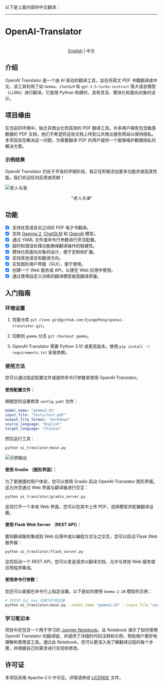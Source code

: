以下是上面内容的中文翻译：

---

# OpenAI-Translator

<p align="center">
    <br> <a href="README.md">English</a> | 中文
</p>

## 介绍

OpenAI Translator 是一个由 AI 驱动的翻译工具，旨在将英文 PDF 书籍翻译成中文。该工具利用了如 `Gemma`、`ChatGLM` 和 `gpt-3.5-turbo-instruct` 等大语言模型（LLMs）进行翻译。它是用 Python 构建的，具有灵活、模块化和面向对象的设计。

## 项目缘由

在当前的环境中，缺乏非商业化但高效的 PDF 翻译工具。许多用户拥有包含敏感数据的 PDF 文档，他们不希望将这些文档上传到公共商业服务网站以保持隐私。本项目旨在解决这一问题，为需要翻译 PDF 的用户提供一个能够维护数据隐私的解决方案。

### 示例结果

OpenAI Translator 仍处于开发的早期阶段，我正在积极添加更多功能并提高其性能。我们欢迎任何反馈或贡献！

![老人与海](images/sample_image_0.png)

<p align="center">
    <em>"老人与海"</em>
</p>

## 功能

- [X] 支持任意语言对之间的 PDF 电子书翻译。
- [X] 支持 [Gemma 2](https://ai.google.dev/gemma/docs/model_card_2), [ChatGLM](https://github.com/THUDM/ChatGLM-6B) 和 [OpenAI](https://platform.openai.com/docs/models) 模型。
- [X] 通过 YAML 文件或命令行参数进行灵活配置。
- [X] 超时和错误处理功能确保翻译操作的稳健性。
- [X] 模块化和面向对象的设计，便于定制和扩展。
- [x] 支持其他语言和翻译方向。
- [x] 实现图形用户界面（GUI），便于使用。
- [x] 创建一个 Web 服务或 API，以便在 Web 应用中使用。
- [X] 通过使用自定义训练的翻译模型提高翻译质量。

## 入门指南

### 环境设置

1. 克隆仓库 `git clone git@github.com:DjangoPeng/openai-translator.git`。

2. 切换到 `gemma` 分支 `git checkout gemma`。

3. OpenAI-Translator 需要 Python 3.10 或更高版本。使用 `pip install -r requirements.txt` 安装依赖。

### 使用方法

您可以通过指定配置文件或提供命令行参数来使用 OpenAI-Translator。

#### 使用配置文件：

根据您的设置修改 `config.yaml` 文件：

```yaml
model_name: "gemma2:2b"
input_file: "tests/test.pdf"
output_file_format: "markdown"
source_language: "English"
target_language: "Chinese"
```

然后运行工具：

```bash
python ai_translator/main.py
```

![示例输出](images/sample_image_1.png)

#### 使用 Gradio （图形界面）：

为了更便捷的用户体验，您可以使用 Gradio 启动 OpenAI-Translator 图形界面。这允许您通过 Web 界面与翻译器进行交互：

```bash
python ai_translator/gradio_server.py
```

这将打开一个本地 Web 界面，您可以在其中上传 PDF，选择模型并配置翻译设置。

#### 使用 Flask Web Server （REST API）：

要将翻译服务集成到 Web 应用中或以编程方式与之交互，您可以启动 Flask Web 服务器：

```bash
python ai_translator/flask_server.py
```

这将启动一个 REST API，您可以发送请求以翻译文档，允许与其他 Web 服务或应用程序集成。

#### 使用命令行参数：

您还可以直接在命令行上指定设置。以下是如何使用 `Gemma-2-2B` 模型的示例：

```bash
# 将您的 api_key 设置为环境变量
python ai_translator/main.py --model_name "gemma2:2b" --input_file "your_input.pdf" --output_file_format "markdown" --source_language "English" --target_language "Chinese"
```

### 学习笔记本

项目中还包含一个用于学习的 [Jupyter Notebook](./jupyter/translation_chain.ipynb)。此 Notebook 演示了如何使用 OpenAI Translator 的翻译链，并提供了详细的代码注释和示例，帮助用户更好地理解和使用该工具。通过此 Notebook，您可以更深入地了解翻译过程的每个步骤，并根据自己的需求进行实验和修改。


## 许可证

本项目采用 Apache-2.0 许可证。详情请参阅 [LICENSE](LICENSE) 文件。
